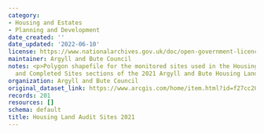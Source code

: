 ```yaml
---
category:
- Housing and Estates
- Planning and Development
date_created: ''
date_updated: '2022-06-10'
license: https://www.nationalarchives.gov.uk/doc/open-government-licence/version/3/
maintainer: Argyll and Bute Council
notes: <p>Polygon shapefile for the monitored sites used in the Housing Land Supply
  and Completed Sites sections of the 2021 Argyll and Bute Housing Land Audit</p>
organization: Argyll and Bute Council
original_dataset_link: https://www.arcgis.com/home/item.html?id=f27cc20e06e4416ead8b54f0df0bfafb
records: 201
resources: []
schema: default
title: Housing Land Audit Sites 2021
---
```

